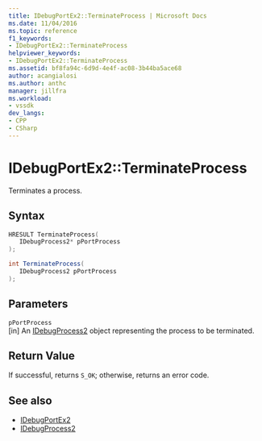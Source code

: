 ```yaml
---
title: IDebugPortEx2::TerminateProcess | Microsoft Docs
ms.date: 11/04/2016
ms.topic: reference
f1_keywords:
- IDebugPortEx2::TerminateProcess
helpviewer_keywords:
- IDebugPortEx2::TerminateProcess
ms.assetid: bf8fa94c-6d9d-4e4f-ac08-3b44ba5ace68
author: acangialosi
ms.author: anthc
manager: jillfra
ms.workload:
- vssdk
dev_langs:
- CPP
- CSharp
---
```

# IDebugPortEx2::TerminateProcess
Terminates a process.

## Syntax

```cpp
HRESULT TerminateProcess( 
   IDebugProcess2* pPortProcess
);
```

```csharp
int TerminateProcess( 
   IDebugProcess2 pPortProcess
);
```

## Parameters
`pPortProcess`\
[in] An [IDebugProcess2](../../../extensibility/debugger/reference/idebugprocess2.md) object representing the process to be terminated.

## Return Value
 If successful, returns `S_OK`; otherwise, returns an error code.

## See also
- [IDebugPortEx2](../../../extensibility/debugger/reference/idebugportex2.md)
- [IDebugProcess2](../../../extensibility/debugger/reference/idebugprocess2.md)
